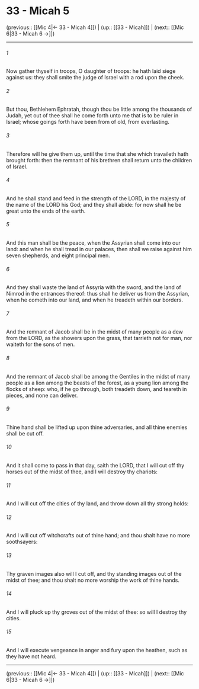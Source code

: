 # 33 - Micah 5

(previous:: [[Mic 4|← 33 - Micah 4]]) | (up:: [[33 - Micah]]) | (next:: [[Mic 6|33 - Micah 6 →]])

***


###### 1 
Now gather thyself in troops, O daughter of troops: he hath laid siege against us: they shall smite the judge of Israel with a rod upon the cheek. 

###### 2 
But thou, Bethlehem Ephratah, though thou be little among the thousands of Judah, yet out of thee shall he come forth unto me that is to be ruler in Israel; whose goings forth have been from of old, from everlasting. 

###### 3 
Therefore will he give them up, until the time that she which travaileth hath brought forth: then the remnant of his brethren shall return unto the children of Israel. 

###### 4 
And he shall stand and feed in the strength of the LORD, in the majesty of the name of the LORD his God; and they shall abide: for now shall he be great unto the ends of the earth. 

###### 5 
And this man shall be the peace, when the Assyrian shall come into our land: and when he shall tread in our palaces, then shall we raise against him seven shepherds, and eight principal men. 

###### 6 
And they shall waste the land of Assyria with the sword, and the land of Nimrod in the entrances thereof: thus shall he deliver us from the Assyrian, when he cometh into our land, and when he treadeth within our borders. 

###### 7 
And the remnant of Jacob shall be in the midst of many people as a dew from the LORD, as the showers upon the grass, that tarrieth not for man, nor waiteth for the sons of men. 

###### 8 
And the remnant of Jacob shall be among the Gentiles in the midst of many people as a lion among the beasts of the forest, as a young lion among the flocks of sheep: who, if he go through, both treadeth down, and teareth in pieces, and none can deliver. 

###### 9 
Thine hand shall be lifted up upon thine adversaries, and all thine enemies shall be cut off. 

###### 10 
And it shall come to pass in that day, saith the LORD, that I will cut off thy horses out of the midst of thee, and I will destroy thy chariots: 

###### 11 
And I will cut off the cities of thy land, and throw down all thy strong holds: 

###### 12 
And I will cut off witchcrafts out of thine hand; and thou shalt have no more soothsayers: 

###### 13 
Thy graven images also will I cut off, and thy standing images out of the midst of thee; and thou shalt no more worship the work of thine hands. 

###### 14 
And I will pluck up thy groves out of the midst of thee: so will I destroy thy cities. 

###### 15 
And I will execute vengeance in anger and fury upon the heathen, such as they have not heard.

***

(previous:: [[Mic 4|← 33 - Micah 4]]) | (up:: [[33 - Micah]]) | (next:: [[Mic 6|33 - Micah 6 →]])
